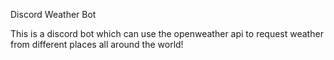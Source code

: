 Discord Weather Bot

This is a discord bot which can use the openweather api to request weather from different places all around the world!
